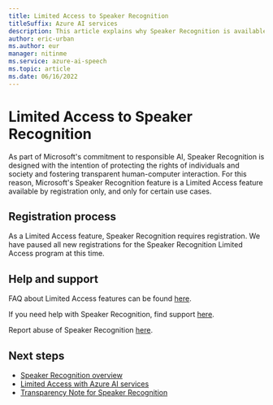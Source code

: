 ```yaml
---
title: Limited Access to Speaker Recognition
titleSuffix: Azure AI services
description: This article explains why Speaker Recognition is available as Limited Access feature and how to request access.
author: eric-urban
ms.author: eur
manager: nitinme
ms.service: azure-ai-speech
ms.topic: article
ms.date: 06/16/2022
---
```


# Limited Access to Speaker Recognition

As part of Microsoft's commitment to responsible AI, Speaker Recognition is designed with the intention of protecting the rights of individuals and society and fostering transparent human-computer interaction. For this reason, Microsoft's Speaker Recognition feature is a Limited Access feature available by registration only, and only for certain use cases.

## Registration process

As a Limited Access feature, Speaker Recognition requires registration. We have paused all new registrations for the Speaker Recognition Limited Access program at this time.

## Help and support

FAQ about Limited Access features can be found [here](/azure/ai-services/cognitive-services-limited-access).

If you need help with Speaker Recognition, find support [here](/azure/ai-services/cognitive-services-support-options).

Report abuse of Speaker Recognition [here](https://aka.ms/reportabuse).

## Next steps

* [Speaker Recognition overview](/azure/ai-services/speech-service/speaker-recognition-overview)
* [Limited Access with Azure AI services](/azure/ai-services/cognitive-services-limited-access)
* [Transparency Note for Speaker Recognition](/azure/ai-foundry/responsible-ai/speech-service/speaker-recognition/transparency-note-speaker-recognition?context=/azure/ai-services/speech-service/context/context)
